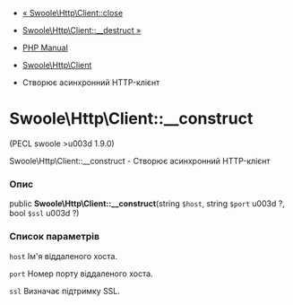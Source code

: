 - [« Swoole\Http\Client::close](swoole-http-client.close.md)
- [Swoole\Http\Client::\_\_destruct
»](swoole-http-client.destruct.md)

- [PHP Manual](index.md)
- [Swoole\Http\Client](class.swoole-http-client.md)
- Створює асинхронний HTTP-клієнт

# Swoole\Http\Client::\_\_construct

(PECL swoole \>u003d 1.9.0)

Swoole\Http\Client::\_\_construct - Створює асинхронний HTTP-клієнт

### Опис

public **Swoole\Http\Client::\_\_construct**(string `$host`, string
`$port` u003d ?, bool `$ssl` u003d ?)

### Список параметрів

`host`
Ім'я віддаленого хоста.

`port`
Номер порту віддаленого хоста.

`ssl`
Визначає підтримку SSL.
